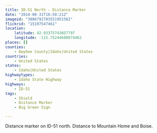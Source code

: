 ```yaml
---
title: ID-51 North - Distance Marker
date: "2014-08-31T16:58:21Z"
imageid: "3886792703551951582"
flickrid: "15197547461"
location:
    latitude: 42.93375743057797
    longitude: -115.75244680074462
places: []
counties:
    - Owyhee County|Idaho|United States
countries:
    - United States
states:
    - Idaho|United States
highwaytypes:
    - Idaho State Highway
highways:
    - ID-51
tags:
    - Shield
    - Distance Marker
    - Big Green Sign

---
```

Distance marker on ID-51 north.  Distance to Mountain Home and Boise.